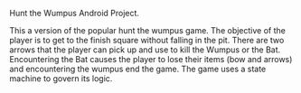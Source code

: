 Hunt the Wumpus Android Project.

This a version of the popular hunt the wumpus game. The objective of the player is to get to the finish
square without falling in the pit. There are two arrows that the player can pick up and use to kill 
the Wumpus or the Bat. Encountering the Bat causes the player to lose their items (bow and arrows) and encountering the wumpus end the game. The game uses a state machine to govern its logic.